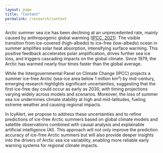 ```yaml
---
layout: page
title: "Context"
permalink: /research/context
---
```


Arctic summer sea ice has been declining at an unprecedented rate, mainly caused by anthropogenic global warming ([IPCC, 2021](https://doi.org/10.1017/9781009157896.001)). The visible transition from ice-covered (high-albedo) to ice-free (low-albedo) ocean in summer amplifies solar heat absorption, intensifying surface warming. This positive feedback accelerates polar amplification, drives further sea ice loss, and triggers cascading impacts on the global climate. Since 1979, the Arctic has warmed nearly four times faster than the global average.

While the Intergovernmental Panel on Climate Change (IPCC) projects a summer ice-free Arctic (sea-ice area below 1 million km²) by mid-century, emerging research highlights significant uncertainties, suggesting that the first ice-free day could occur as early as 2030, with timing projections varying widely across models and scenarios. Moreover, the loss of summer sea ice undermines climate stability at high and mid-latitudes, fueling extreme weather and causing regional impacts.

In IcyAlert, we propose to address these uncertainties and to refine predictions of ice-free Arctic summers based on global climate models and satellite observations combined with causal analysis and explainable artificial intelligence (AI). This approach will not only improve the prediction accuracy of ice-free Arctic summers but will also provide deeper insights into the drivers of Arctic sea ice variability, enabling more reliable early warning systems for regional climate impacts.
